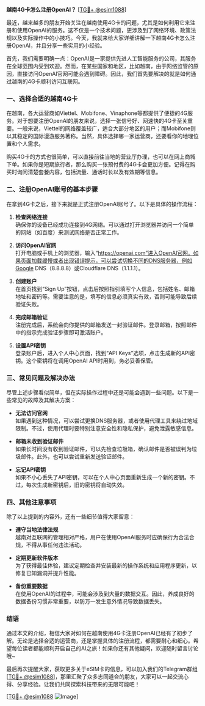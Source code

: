 **越南4G卡怎么注册OpenAI？** [[TG💪+ @esim1088](https://t.me/s/esim1088)]

最近，越来越多的朋友开始关注在越南使用4G卡的问题，尤其是如何利用它来注册和使用OpenAI的服务。这不仅是一个技术问题，更涉及到了网络环境、政策法规以及实际操作中的小技巧。今天，我就来给大家详细讲解一下越南4G卡怎么注册OpenAI，并且分享一些实用的小经验。

首先，我们需要明确一点：OpenAI是一家提供先进人工智能服务的公司，其服务在全球范围内受到欢迎。然而，在某些国家和地区，比如越南，由于网络监管的原因，直接访问OpenAI官网可能会遇到障碍。因此，我们首先要解决的就是如何通过越南的4G卡顺利访问互联网。

### 一、选择合适的越南4G卡

在越南，各大运营商如Viettel、Mobifone、Vinaphone等都提供了便捷的4G服务。对于想要注册OpenAI的朋友来说，选择一张信号好、网速快的4G卡至关重要。一般来说，Viettel的网络覆盖较广，适合大部分地区的用户；而Mobifone则以其稳定的国际漫游服务著称。当然，具体选择哪一家运营商，还要看你的地理位置和个人需求。

购买4G卡的方式也很简单，可以直接前往当地的营业厅办理，也可以在网上商城下单。如果你是短期旅行者，那么购买一张预付费的4G卡会更加方便。记得在购买时询问清楚套餐内容，包括流量、通话时长以及有效期等信息。

### 二、注册OpenAI账号的基本步骤

在拿到4G卡之后，接下来就是正式注册OpenAI账号了。以下是具体的操作流程：

1. **检查网络连接**  
   确保你的设备已经成功连接到4G网络。可以通过打开浏览器并访问一个简单的网站（如百度）来测试网络是否正常工作。

2. **访问OpenAI官网**  
   打开电脑或手机上的浏览器，输入“https://openai.com”进入OpenAI官网。如果页面加载缓慢或者出现错误提示，可以尝试切换不同的DNS服务器，例如Google DNS（8.8.8.8）或Cloudflare DNS（1.1.1.1）。

3. **创建账户**  
   在首页找到“Sign Up”按钮，点击后按照指引填写个人信息，包括姓名、邮箱地址和密码等。需要注意的是，填写的信息必须真实有效，否则可能导致后续验证失败。

4. **完成邮箱验证**  
   注册完成后，系统会向你提供的邮箱发送一封验证邮件。登录邮箱，按照邮件中的指示完成验证步骤即可激活账户。

5. **设置API密钥**  
   登录账户后，进入个人中心页面，找到“API Keys”选项，点击生成新的API密钥。这个密钥将在调用OpenAI API时用到，务必妥善保管。

### 三、常见问题及解决办法

尽管上述步骤看似简单，但在实际操作过程中还是可能会遇到一些问题。以下是一些常见的故障及其解决方案：

- **无法访问官网**  
  如果遇到这种情况，可以尝试更换DNS服务器，或者使用代理工具来绕过地域限制。不过，使用代理时要特别注意安全性和隐私保护，避免泄露敏感信息。

- **邮箱未收到验证邮件**  
  如果长时间没有收到验证邮件，可以先检查垃圾箱，确认邮件是否被误判为垃圾邮件。此外，也可以尝试重新发送验证邮件。

- **忘记API密钥**  
  如果不小心丢失了API密钥，可以在个人中心页面重新生成一个新的密钥。不过，每次生成新密钥后，旧的密钥将自动失效。

### 四、其他注意事项

除了以上提到的内容外，还有一些细节值得大家留意：

- **遵守当地法律法规**  
  越南对互联网的管理相对严格，用户在使用OpenAI服务时应确保行为合法合规，不得从事任何违法活动。

- **定期更新软件版本**  
  为了获得最佳体验，建议定期检查并安装最新的操作系统和应用程序更新，以修复已知漏洞并提升性能。

- **备份重要数据**  
  在使用OpenAI的过程中，可能会涉及到大量的数据交互。因此，养成良好的数据备份习惯非常重要，以防万一发生意外情况导致数据丢失。

### 结语

通过本文的介绍，相信大家对如何在越南使用4G卡注册OpenAI已经有了初步了解。无论是选择合适的运营商，还是掌握具体的注册流程，都需要耐心和细心。希望每位读者都能顺利开启自己的AI之旅！如果你还有其他疑问，欢迎随时留言讨论哦~

最后再次提醒大家，获取更多关于eSIM卡的信息，可以加入我们的Telegram群组[[TG💪+ @esim1088](https://t.me/s/esim1088)]，那里汇聚了众多志同道合的朋友，大家可以一起交流心得、分享经验。让我们共同探索科技带来的无限可能吧！

[[TG💪+ @esim1088](https://t.me/s/esim1088) ![Image](https://i.postimg.cc/4NQfJmqS/Snipaste-2025-05-13-00-14-12.png)]